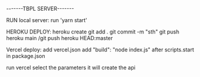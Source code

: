 -------TBPL SERVER-------

RUN local server:
run 'yarn start'

HEROKU DEPLOY:
heroku create
git add .
git commit -m "sth"
git push heroku main /git push heroku HEAD:master

Vercel deploy:
add vercel.json
add "build": "node index.js" after scripts.start in package.json

run vercel
select the parameters it will create the api
